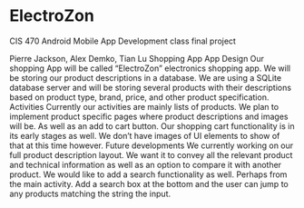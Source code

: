 # ElectroZon
CIS 470 Android Mobile App Development class final project

Pierre Jackson, Alex Demko, Tian Lu
Shopping App
App Design
Our shopping App will be called “ElectroZon” electronics shopping app. 
We will be storing our product descriptions in a database. We are using a SQLite database server and will be storing several 
products with their descriptions based on product type, brand, price, and other product specification.
Activities
Currently our activities are mainly lists of products. 
We plan to implement product specific pages where product descriptions and images will be. 
As well as an add to cart button. Our shopping cart functionality is in its early stages as well. 
We don’t have images of UI elements to show of that at this time however.
Future developments
We currently working on our full product description layout. We want it to convey all the relevant product and technical 
information as well as an option to compare it with another product. We would like to add a search functionality as well. 
Perhaps from the main activity. Add a search box at the bottom and the user can jump to any products matching the string 
the input.
